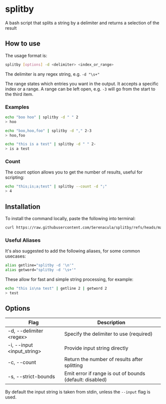 # splitby

A bash script that splits a string by a delimiter and returns a selection of the result

## How to use

The usage format is:

```sh
splitby [options] -d <delimiter> <index_or_range>
```

The delimiter is any regex string, e.g. `-d "\s+"`

The range states which entries you want in the output. It accepts a specific index or a range. A range can be left open, e.g. `-3` will go from the start to the third item.

### Examples

```sh
echo "boo hoo" | splitby -d " " 2
> hoo
```

```sh
echo "boo,hoo,foo" | splitby -d "," 2-3
> hoo,foo
```

```sh
echo "this is a test" | splitby -d " " 2-
> is a test
```

### Count

The count option allows you to get the number of results, useful for scripting:

```sh
echo "this;is;a;test" | splitby --count -d ";"
> 4
```

## Installation

To install the command locally, paste the following into terminal:

```sh
curl https://raw.githubusercontent.com/Serenacula/splitby/refs/heads/main/splitby.sh > /usr/local/bin/splitby && chmod +x /usr/local/bin/splitby
```

### Useful Aliases

It's also suggested to add the following aliases, for some common usecases:

```sh
alias getline="splitby -d '\n'"
alias getword="splitby -d '\s+'"
```

These allow for fast and simple string processing, for example:

```sh
echo "this is\na test" | getline 2 | getword 2
> test
```

## Options

| Flag                        | Description                                              |
| --------------------------- | -------------------------------------------------------- |
| -d, --delimiter \<regex>    | Specify the delimiter to use (required)                  |
| -i, --input \<input_string> | Provide input string directly                            |
| -c, --count                 | Return the number of results after splitting             |
| -s, --strict-bounds         | Emit error if range is out of bounds (default: disabled) |

By default the input string is taken from stdin, unless the `--input` flag is used.
